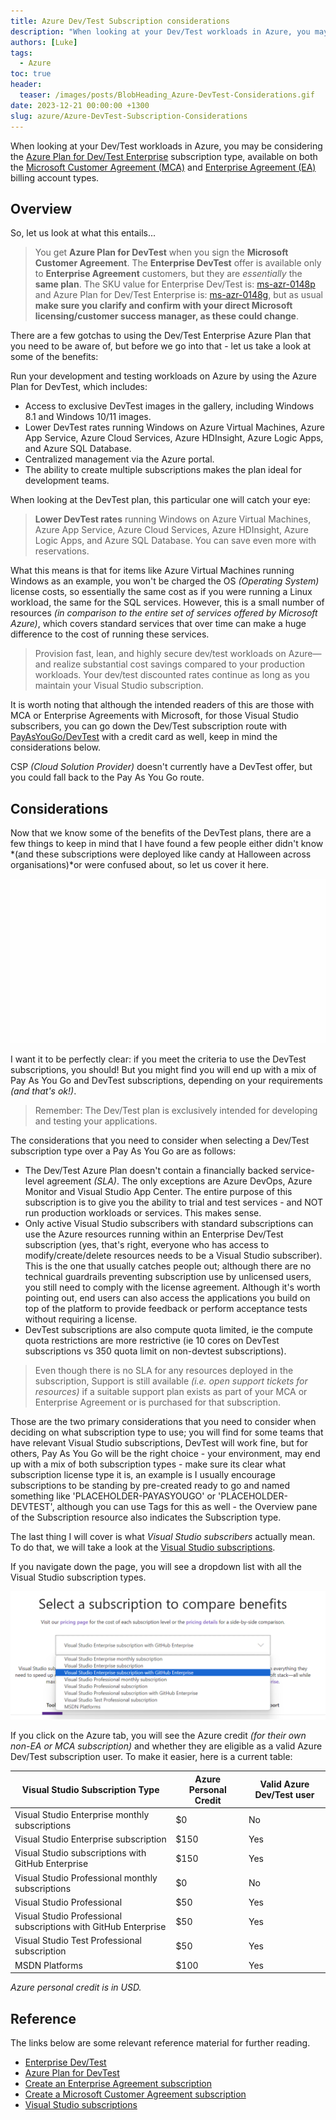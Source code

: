 ```yaml
---
title: Azure Dev/Test Subscription considerations
description: "When looking at your Dev/Test workloads in Azure, you may be considering the Azure Plan for Dev/Test Enterprise"
authors: [Luke]
tags:
  - Azure
toc: true
header:
  teaser: /images/posts/BlobHeading_Azure-DevTest-Considerations.gif
date: 2023-12-21 00:00:00 +1300
slug: azure/Azure-DevTest-Subscription-Considerations
---
```

When looking at your Dev/Test workloads in Azure, you may be considering the [Azure Plan for Dev/Test Enterprise](https://azure.microsoft.com/en-us/pricing/offers/ms-azr-0148p?WT.mc_id=AZ-MVP-5004796) subscription type, available on both the [Microsoft Customer Agreement (MCA)](https://learn.microsoft.com/azure/cost-management-billing/understand/mca-overview?WT.mc_id=AZ-MVP-5004796) and [Enterprise Agreement (EA)](https://www.microsoft.com/en-us/licensing/licensing-programs/enterprise?WT.mc_id=AZ-MVP-5004796) billing account types.

<!-- truncate -->

## Overview

So, let us look at what this entails...

> You get **Azure Plan for DevTest** when you sign the **Microsoft Customer Agreement**. The **Enterprise DevTest** offer is available only to **Enterprise Agreement** customers, but they are *essentially* the **same plan**. The SKU value for Enterprise Dev/Test is: [ms-azr-0148p](https://azure.microsoft.com/en-in/pricing/offers/ms-azr-0148p?WT.mc_id=AZ-MVP-5004796) and Azure Plan for Dev/Test Enterprise is: [ms-azr-0148g](https://azure.microsoft.com/pricing/offers/ms-azr-0148g?WT.mc_id=AZ-MVP-5004796), but as usual **make sure you clarify and confirm with your direct Microsoft licensing/customer success manager, as these could change**.

There are a few gotchas to using the Dev/Test Enterprise Azure Plan that you need to be aware of, but before we go into that - let us take a look at some of the benefits:

Run your development and testing workloads on Azure by using the Azure Plan for DevTest, which includes:

* Access to exclusive DevTest images in the gallery, including Windows 8.1 and Windows 10/11 images.
* Lower DevTest rates running Windows on Azure Virtual Machines, Azure App Service, Azure Cloud Services, Azure HDInsight, Azure Logic Apps, and Azure SQL Database.
* Centralized management via the Azure portal.
* The ability to create multiple subscriptions makes the plan ideal for development teams.

When looking at the DevTest plan, this particular one will catch your eye:

> **Lower DevTest rates** running Windows on Azure Virtual Machines, Azure App Service, Azure Cloud Services, Azure HDInsight, Azure Logic Apps, and Azure SQL Database. You can save even more with reservations.

What this means is that for items like Azure Virtual Machines running Windows as an example, you won't be charged the OS *(Operating System)* license costs, so essentially the same cost as if you were running a Linux workload, the same for the SQL services. However, this is a small number of resources *(in comparison to the entire set of services offered by Microsoft Azure)*, which covers standard services that over time can make a huge difference to the cost of running these services.

> Provision fast, lean, and highly secure dev/test workloads on Azure—and realize substantial cost savings compared to your production workloads. Your dev/test discounted rates continue as long as you maintain your Visual Studio subscription.

It is worth noting that although the intended readers of this are those with MCA or Enterprise Agreements with Microsoft, for those Visual Studio subscribers, you can go down the Dev/Test subscription route with [PayAsYouGo/DevTest](https://azure.microsoft.com/en-gb/pricing/offers/ms-azr-0023p/?WT.mc_id=AZ-MVP-5004796) with a credit card as well, keep in mind the considerations below.

CSP *(Cloud Solution Provider)* doesn't currently have a DevTest offer, but you could fall back to the Pay As You Go route.

## Considerations

Now that we know some of the benefits of the DevTest plans, there are a few things to keep in mind that I have found a few people either didn't know *(and these subscriptions were deployed like candy at Halloween across organisations)*or were confused about, so let us cover it here.

![VisualStudio Subscription Types](/images/posts/BlobHeading_Azure-DevTest-Considerations.gif)

I want it to be perfectly clear: if you meet the criteria to use the DevTest subscriptions, you should! But you might find you will end up with a mix of Pay As You Go and DevTest subscriptions, depending on your requirements *(and that's ok!)*.

> Remember: The Dev/Test plan is exclusively intended for developing and testing your applications.

The considerations that you need to consider when selecting a Dev/Test subscription type over a Pay As You Go are as follows:

* The Dev/Test Azure Plan doesn't contain a financially backed service-level agreement *(SLA)*. The only exceptions are Azure DevOps, Azure Monitor and Visual Studio App Center. The entire purpose of this subscription is to give you the ability to trial and test services - and NOT run production workloads or services. This makes sense.
* Only active Visual Studio subscribers with standard subscriptions can use the Azure resources running within an Enterprise Dev/Test subscription (yes, that's right, everyone who has access to modify/create/delete resources needs to be a Visual Studio subscriber). This is the one that usually catches people out; although there are no technical guardrails preventing subscription use by unlicensed users, you still need to comply with the license agreement. Although it's worth pointing out, end users can also access the applications you build on top of the platform to provide feedback or perform acceptance tests without requiring a license.
* DevTest subscriptions are also compute quota limited, ie the compute quota restrictions are more restrictive (ie 10 cores on DevTest subscriptions vs 350 quota limit on non-devtest subscriptions).

> Even though there is no SLA for any resources deployed in the subscription, Support is still available *(i.e. open support tickets for resources)* if a suitable support plan exists as part of your MCA or Enterprise Agreement or is purchased for that subscription.

Those are the two primary considerations that you need to consider when deciding on what subscription type to use; you will find for some teams that have relevant Visual Studio subscriptions, DevTest will work fine, but for others, Pay As You Go will be the right choice - your environment, may end up with a mix of both subscription types - make sure its clear what subscription license type it is, an example is I usually encourage subscriptions to be standing by pre-created ready to go and named something like 'PLACEHOLDER-PAYASYOUGO' or 'PLACEHOLDER-DEVTEST', although you can use Tags for this as well - the Overview pane of the Subscription resource also indicates the Subscription type.

The last thing I will cover is what *Visual Studio subscribers* actually mean. To do that, we will take a look at the [Visual Studio subscriptions](https://visualstudio.microsoft.com/subscriptions?WT.mc_id=AZ-MVP-5004796).

If you navigate down the page, you will see a dropdown list with all the Visual Studio subscription types.

![VisualStudio Subscription Types](/images/posts/VisualStudio_Subscription-Types.png)

If you click on the Azure tab, you will see the Azure credit *(for their own non-EA or MCA subscription)* and whether they are eligible as a valid Azure Dev/Test subscription user. To make it easier, here is a current table:

| **Visual Studio Subscription Type**                             | **Azure Personal Credit** | **Valid Azure Dev/Test user** |
|-----------------------------------------------------------------|---------------------------|-------------------------------|
| Visual Studio Enterprise monthly subscriptions                  | $0                        | No                            |
| Visual Studio Enterprise subscription                           | $150                      | Yes                           |
| Visual Studio subscriptions with GitHub Enterprise              | $150                      | Yes                           |
| Visual Studio Professional monthly subscriptions                | $0                        | No                            |
|  Visual Studio Professional                                     | $50                       | Yes                           |
| Visual Studio Professional subscriptions with GitHub Enterprise | $50                       | Yes                           |
| Visual Studio Test Professional subscription                    | $50                       | Yes                           |
| MSDN Platforms                                                  | $100                      | Yes                           |

*Azure personal credit is in USD.*

## Reference

The links below are some relevant reference material for further reading.

* [Enterprise Dev/Test](https://azure.microsoft.com/en-us/pricing/offers/ms-azr-0148p?WT.mc_id=AZ-MVP-5004796)
* [Azure Plan for DevTest](https://azure.microsoft.com/pricing/offers/ms-azr-0148g?WT.mc_id=AZ-MVP-5004796)
* [Create an Enterprise Agreement subscription](https://learn.microsoft.com/azure/cost-management-billing/manage/create-enterprise-subscription?WT.mc_id=AZ-MVP-5004796)
* [Create a Microsoft Customer Agreement subscription](https://learn.microsoft.com/en-us/azure/cost-management-billing/manage/create-subscription?WT.mc_id=AZ-MVP-5004796)
* [Visual Studio subscriptions](https://visualstudio.microsoft.com/subscriptions?WT.mc_id=AZ-MVP-5004796)
